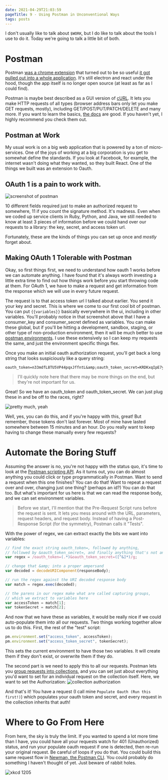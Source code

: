 ```yaml
---
date: 2021-04-29T21:03:59
pageTitle: 9 - Using Postman in Unconventional Ways
tags: posts
---
```

I don't usually like to talk about `$WORK`, but I do like to talk about the tools I use to do it. Today we're going to talk a little bit of both.

# Postman
Postman [was a chrome extension](https://github.com/postmanlabs/postman-chrome-extension-legacy) that turned out to be so useful [it got pulled out into a whole application](https://www.postman.com/). It's still electron and react under the hood, though the app itself is no longer open source (at least as far as I could find).

Postman is maybe best described as a GUI version of [cURL](https://curl.se/). It lets you make HTTP requests of all types (browser address bars only let you make GET requests, mostly), including GET/POST/PUT/PATCH/DELETE and many more. If you want to learn the basics, [the docs](https://learning.postman.com/docs/getting-started/introduction/) are good. If you haven't yet, I highly recommend you check them out.

## Postman at Work
My usual work is on a big web application that is powered by a ton of micro-services. One of the joys of working at a big corporation is you get to somewhat define the standards. If you look at Facebook, for example, the internet wasn't doing what they wanted, so they built React. One of the things we built was an extension to Oauth.

## OAuth 1 is a pain to work with.
![screenshot of postman](../img/oauth.png)

10 different fields required just to make an authorized request to somewhere, 11 if you count the signature method. It's madness. Even when we coded up service clients in Ruby, Python, and Java, we still needed to know at least 3 pieces of information before we could hand over our requests to a library: the key, secret, and access token url.

Fortunately, these are the kinds of things you can set up once and _mostly_ forget about.

## Making OAuth 1 Tolerable with Postman
Okay, so first things first, we need to understand how oauth 1 works before we can automate anything. I have found that it's always worth investing a little extra time to find out how things work before you start throwing code at them. For OAuth 1, we have to make a request and get information from the response which we will use in every future request.

The request is to that access token url I talked about earlier. You send it your key and secret. This is where we come to our first cool bit of postman. You can put `{{variables}}` basically everywhere in the ui, including in other variables. You'll probably notice in that screenshot above that I have a consumer_key and consumer_secret defined as variables. You can make these global, but if you'll be hitting a development, sandbox, staging, or other type of non-production environment, then it will be much better to use [postman environments](https://learning.postman.com/docs/sending-requests/managing-environments/). I use these extensively so I can keep my requests the same, and just the environment specific things flex.

Once you make an initial oauth authorization request, you'll get back a long string that looks suspiciously like a query string:
```
oauth_token=n33mdfL8TU5VP44pqxJffntL&amp;oauth_token_secret=KRDKxqIpE7yratkW3LONQxgGDctaB4ieg73UKVyitSwp0GMY
```

> I'll quickly note here that there may be more things on the end, but they're not important for us.

Great! So we have an oauth_token and oauth_token_secret. We can just plug these in and be off to the races, right?

![pretty much, yeah](../img/oauth2.png)

Well, yes, you can do this, and if you're happy with this, great! But remember, those tokens don't last forever. Most of mine have lasted somewhere between 15 minutes and an hour. Do you really want to keep having to change these manually every few requests?

# Automate the Boring Stuff
Assuming the answer is no, you're not happy with the status quo, it's time to look at the [Postman scripting API](https://learning.postman.com/docs/writing-scripts/intro-to-scripts/). As it turns out, you can do almost anything you could click or type programmatically in Postman. Want to send a request when this one finishes? You can do that! Want to repeat a request over and over, changing just one thing? (perhaps an id?) You can do that too. But what's important for us here is that we can read the response body, and we can set environment variables.

> Before we start, I'll mention that the Pre-Request Script runs before the request is sent. It lets you mess around with the URL, parameters, request headers, and request body. Instead of having a Post-Response Script (for the symmetry), Postman calls it "Tests".

With the power of regex, we can extract exactly the bits we want into variables:
```javascript
// find the exact string oauth_token=, followed by anything,
// followed by &oauth_token_secret=, and finally anything that's not an ampersand (&)
var regex = /oauth_token=(.*)&oauth_token_secret=([^&]*)/g;

// change that &amp; into a proper ampersand
var decoded = decodeURIComponent(responseBody);

// run the regex against the URI decoded response body
var match = regex.exec(decoded);

// the parens in our regex make what are called capturing groups,
// which we extract to variables here
var accessToken = match[1];
var tokenSecret = match[2];
```

And now that we have these as variables, it would be really nice if we could auto-populate them into all our requests. Two things working together allow us to do this. First, the rest of the "test" script:
```javascript
pm.environment.set("access_token", accessToken);
pm.environment.set("access_token_secret", tokenSecret);
```

This sets the current environment to have those two variables. It will create them if they don't exist, or overwrite them if they do.

The second part is we need to apply this to all our requests. Postman lets you [group requests into collections](https://learning.postman.com/docs/sending-requests/intro-to-collections/), and you can set just about everything you'd want to set for an individual request on the collection itself. Here, we want to set the Authorization:
![collection authorization](../img/oauth3.png)

And that's it! You have a request (I call mine `Populate Oauth (Run this first!)`) which populates your oauth token and secret, and every request in the collection inherits that auth!

# Where to Go From Here
From here, the sky is truly the limit. If you wanted to spend a lot more time than I have, you could have all your requests watch for 401 (Unauthorized) status, and run your populate oauth request if one is detected, then re-run your original request. Be careful of loops if you do that. You could build this same request flow in [Newman, the Postman CLI](https://learning.postman.com/docs/running-collections/using-newman-cli/command-line-integration-with-newman/). You could probably do something I haven't thought of yet. Just beware of rabbit holes.

![xkcd 1205](https://imgs.xkcd.com/comics/is_it_worth_the_time_2x.png)
